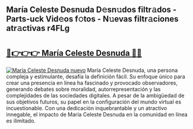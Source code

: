 ## María Celeste Desnuda D𝚎sn𝚞dos filtr𝚊dos - Parts-uck Vid𝚎os f𝚘tos - N𝚞evas filtr𝚊ciones atr𝚊ctivas r4FLg

# <h2><a href="http://mb12xf3.tromn.icu/?c=Mar%c3%ada+Celeste+Desnuda">🔗👉👉👉 María Celeste Desnuda 🔗🔗</a></h2>

[![María Celeste Desnuda nuevo](https://i.imgur.com/pEAQMta.gif)](http://mb12xf3.tromn.icu/?c=Mar%c3%ada+Celeste+Desnuda)
María Celeste Desnuda, una persona compleja y estimulante, desafía la definición fácil. Su enfoque único para crear una presencia en línea ha fascinado y provocado observadores, generando debates sobre moralidad, autorrepresentación y las complejidades de las sociedades digitales. A pesar de la ambigüedad de sus objetivos futuros, su papel en la configuración del mundo virtual es incuestionable. Con una dedicación inquebrantable y un atractivo innegable, el impacto de María Celeste Desnuda en la comunidad en línea es ilimitado.
